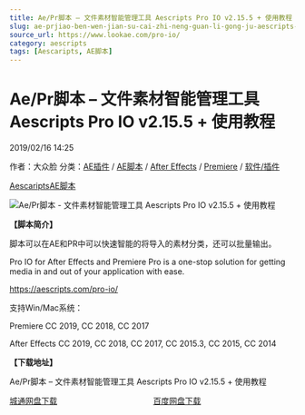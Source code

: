```yaml
---
title: Ae/Pr脚本 – 文件素材智能管理工具 Aescripts Pro IO v2.15.5 + 使用教程
slug: ae-prjiao-ben-wen-jian-su-cai-zhi-neng-guan-li-gong-ju-aescripts-pro-io-v2-15-5-shi-yong-jiao-cheng
source_url: https://www.lookae.com/pro-io/
category: aescripts
tags: [Aescaripts, AE脚本]
---
```

# Ae/Pr脚本 – 文件素材智能管理工具 Aescripts Pro IO v2.15.5 + 使用教程

2019/02/16 14:25

作者：大众脸
分类：[AE插件](https://www.lookae.com/after-effects/aechajian/) / [AE脚本](https://www.lookae.com/after-effects/aescripts/) / [After Effects](https://www.lookae.com/after-effects/) / [Premiere](https://www.lookae.com/qitarjcj/premierezy/) / [软件/插件](https://www.lookae.com/qitarjcj/)

[Aescaripts](https://www.lookae.com/tag/aescaripts/)[AE脚本](https://www.lookae.com/tag/ae%e8%84%9a%e6%9c%ac/)

![Ae/Pr脚本 - 文件素材智能管理工具 Aescripts Pro IO v2.15.5 + 使用教程](https://www.lookae.com/wp-content/uploads/2019/02/Pro-IO-.jpg "Ae/Pr脚本 - 文件素材智能管理工具 Aescripts Pro IO v2.15.5 + 使用教程-LookAE.com")

**【脚本简介】**

脚本可以在AE和PR中可以快速智能的将导入的素材分类，还可以批量输出。

Pro IO for After Effects and Premiere Pro is a one-stop solution for getting media in and out of your application with ease.

https://aescripts.com/pro-io/

支持Win/Mac系统：

Premiere CC 2019, CC 2018, CC 2017

After Effects CC 2019, CC 2018, CC 2017, CC 2015.3, CC 2015, CC 2014

**【下载地址】**

Ae/Pr脚本 – 文件素材智能管理工具 Aescripts Pro IO v2.15.5 + 使用教程

[城通网盘下载](https://lookae.ctfile.com/fs/680462-336852837)                                           [百度网盘下载](https://pan.baidu.com/s/1kOA7Q2TUad_zHCPAfGIRPg)
